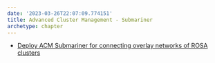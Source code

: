 ```yaml
---
date: '2023-03-26T22:07:09.774151'
title: Advanced Cluster Management - Submariner
archetype: chapter
---
```


* [Deploy ACM Submariner for connecting overlay networks of ROSA clusters](./rosa)